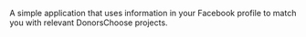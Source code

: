 A simple application that uses information in your Facebook profile to match you with relevant DonorsChoose projects.
